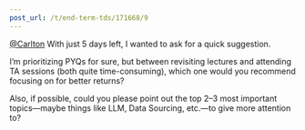```yaml
---
post_url: /t/end-term-tds/171668/9
---
```

[@Carlton](/u/carlton) With just 5 days left, I wanted to ask for a quick suggestion.

I’m prioritizing PYQs for sure, but between revisiting lectures and attending TA sessions (both quite time-consuming), which one would you recommend focusing on for better returns?

Also, if possible, could you please point out the top 2–3 most important topics—maybe things like LLM, Data Sourcing, etc.—to give more attention to?